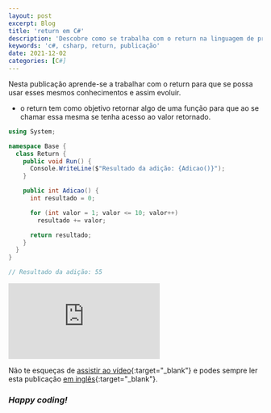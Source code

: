 ```yaml
---
layout: post
excerpt: Blog
title: 'return em C#'
description: 'Descobre como se trabalha com o return na linguagem de programação C#. Obtém respostas às tuas dúvidas com a teoria e os exemplos apresentados.'
keywords: 'c#, csharp, return, publicação'
date: 2021-12-02
categories: [C#]
---
```


Nesta publicação aprende-se a trabalhar com o return para que se possa usar esses mesmos conhecimentos e assim evoluir.

- o return tem como objetivo retornar algo de uma função para que ao se chamar essa mesma se tenha acesso ao valor retornado.

```csharp
using System;

namespace Base {
  class Return {
    public void Run() {
      Console.WriteLine($"Resultado da adição: {Adicao()}");
    }

    public int Adicao() {
      int resultado = 0;

      for (int valor = 1; valor <= 10; valor++)
        resultado += valor;

      return resultado;
    }
  }
}

// Resultado da adição: 55
```

<div class="video-container">
  <iframe src="https://www.youtube.com/embed/-WPMAO60yQ8" frameborder="0" allowfullscreen></iframe>
</div>

Não te esqueças de [assistir ao vídeo](https://youtu.be/-WPMAO60yQ8){:target="\_blank"} e podes sempre ler esta publicação [em inglês](https://nelsonsilvadev.com/blog/return-in-csharp/){:target="\_blank"}.

### _Happy coding!_

